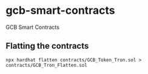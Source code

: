 # gcb-smart-contracts
GCB Smart Contracts


## Flatting the contracts
```
npx hardhat flatten contracts/GCB_Token_Tron.sol > contracts/GCB_Tron_Flatten.sol
```